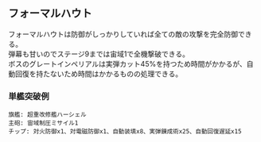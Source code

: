 ## フォーマルハウト

フォーマルハウトは防御がしっかりしていれば全ての敵の攻撃を完全防御できる。  
弾幕も甘いのでステージ9までは宙域1で全機撃破できる。  
ボスのグレートインペリアルは実弾カット45%を持つため時間がかかるが、自動回復を持たないため時間はかかるものの処理できる。  

### 単艦突破例

```
旗艦: 超重改修艦ハーシェル
主砲: 宙域制圧ミサイル1
チップ: 対火防御x1、対電磁防御x1、自動装填x8、実弾錬成術x25、自動回復遅延x15
```
